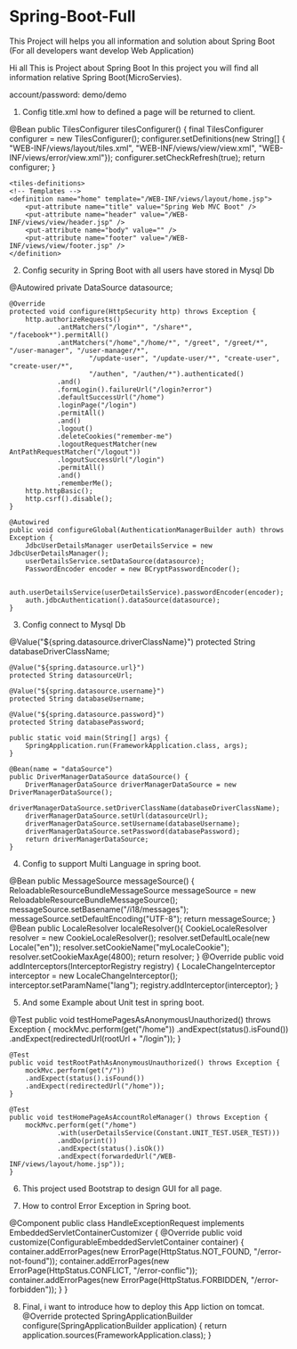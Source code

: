 # Spring-Boot-Full
This Project will helps you all information and solution about Spring Boot (For all developers want develop Web Application)

Hi all 
This is Project about Spring Boot
In this project you will find all information relative Spring Boot(MicroServies).

account/password: demo/demo

1. Config title.xml how to defined a page will be returned to client.

 @Bean
    public TilesConfigurer tilesConfigurer() {
        final TilesConfigurer configurer = new TilesConfigurer();
        configurer.setDefinitions(new String[] { "WEB-INF/views/layout/tiles.xml", 
        		"WEB-INF/views/view/view.xml",
        		"WEB-INF/views/error/view.xml"});
        configurer.setCheckRefresh(true);
        return configurer;
    }
    
    <tiles-definitions>
    <!-- Templates -->
    <definition name="home" template="/WEB-INF/views/layout/home.jsp">
        <put-attribute name="title" value="Spring Web MVC Boot" />
        <put-attribute name="header" value="/WEB-INF/views/view/header.jsp" />
        <put-attribute name="body" value="" />
        <put-attribute name="footer" value="/WEB-INF/views/view/footer.jsp" />
    </definition>
</tiles-definitions>

2. Config security in Spring Boot with all users have stored in Mysql Db

@Autowired
    private DataSource datasource;
	
    @Override
    protected void configure(HttpSecurity http) throws Exception {
        http.authorizeRequests()
                .antMatchers("/login*", "/share*", "/facebook*").permitAll()
                .antMatchers("/home","/home/*", "/greet", "/greet/*", "/user-manager", "/user-manager/*",
                		"/update-user", "/update-user/*", "create-user", "create-user/*", 
                		"/authen", "/authen/*").authenticated()
                .and()
                .formLogin().failureUrl("/login?error")
                .defaultSuccessUrl("/home")
                .loginPage("/login")
                .permitAll()
                .and()
                .logout()
                .deleteCookies("remember-me")
                .logoutRequestMatcher(new AntPathRequestMatcher("/logout"))
                .logoutSuccessUrl("/login")
                .permitAll()
                .and()
                .rememberMe();
        http.httpBasic();
        http.csrf().disable();
    }

    @Autowired
    public void configureGlobal(AuthenticationManagerBuilder auth) throws Exception {
    	JdbcUserDetailsManager userDetailsService = new JdbcUserDetailsManager();
        userDetailsService.setDataSource(datasource);
        PasswordEncoder encoder = new BCryptPasswordEncoder();

        auth.userDetailsService(userDetailsService).passwordEncoder(encoder);
        auth.jdbcAuthentication().dataSource(datasource);
    }

3. Config connect to Mysql Db

@Value("${spring.datasource.driverClassName}")
    protected String databaseDriverClassName;

    @Value("${spring.datasource.url}")
    protected String datasourceUrl;

    @Value("${spring.datasource.username}")
    protected String databaseUsername;

    @Value("${spring.datasource.password}")
    protected String databasePassword;
	
	public static void main(String[] args) {
		SpringApplication.run(FrameworkApplication.class, args);
	}

	@Bean(name = "dataSource")
	public DriverManagerDataSource dataSource() {
		DriverManagerDataSource driverManagerDataSource = new DriverManagerDataSource();
		driverManagerDataSource.setDriverClassName(databaseDriverClassName);
		driverManagerDataSource.setUrl(datasourceUrl);
		driverManagerDataSource.setUsername(databaseUsername);
		driverManagerDataSource.setPassword(databasePassword);
		return driverManagerDataSource;
	}

4. Config to support Multi Language in spring boot.

 @Bean
    public MessageSource messageSource() {
        ReloadableResourceBundleMessageSource messageSource = new ReloadableResourceBundleMessageSource();
        messageSource.setBasename("/i18/messages");
        messageSource.setDefaultEncoding("UTF-8");
        return messageSource;
    }
    @Bean
	public LocaleResolver localeResolver(){
		CookieLocaleResolver resolver = new CookieLocaleResolver();
		resolver.setDefaultLocale(new Locale("en"));
		resolver.setCookieName("myLocaleCookie");
		resolver.setCookieMaxAge(4800);
		return resolver;
	}
	@Override
	public void addInterceptors(InterceptorRegistry registry) {
		LocaleChangeInterceptor interceptor = new LocaleChangeInterceptor();
		interceptor.setParamName("lang");
	    registry.addInterceptor(interceptor);
	}

5. And some Example about Unit test in spring boot.

@Test
	public void testHomePagesAsAnonymousUnauthorized() throws Exception {
		mockMvc.perform(get("/home"))
				.andExpect(status().isFound())
				.andExpect(redirectedUrl(rootUrl + "/login"));
	}
	
	@Test
	public void testRootPathAsAnonymousUnauthorized() throws Exception {
		mockMvc.perform(get("/"))
		.andExpect(status().isFound())
		.andExpect(redirectedUrl("/home"));
	}
	
	@Test
    public void testHomePageAsAccountRoleManager() throws Exception {
        mockMvc.perform(get("/home")
                .with(userDetailsService(Constant.UNIT_TEST.USER_TEST)))
                .andDo(print())
                .andExpect(status().isOk())
                .andExpect(forwardedUrl("/WEB-INF/views/layout/home.jsp"));
    }

6. This project used Bootstrap to design GUI for all page.

7. How to control Error Exception in Spring boot.

@Component
public class HandleExceptionRequest implements EmbeddedServletContainerCustomizer {
	@Override
	public void customize(ConfigurableEmbeddedServletContainer container) {
		container.addErrorPages(new ErrorPage(HttpStatus.NOT_FOUND, "/error-not-found"));
		container.addErrorPages(new ErrorPage(HttpStatus.CONFLICT, "/error-conflic"));
		container.addErrorPages(new ErrorPage(HttpStatus.FORBIDDEN, "/error-forbidden"));
	}
}

8. Final, i want to introduce how to deploy this App liction on tomcat.
@Override
    protected SpringApplicationBuilder configure(SpringApplicationBuilder application) {
        return application.sources(FrameworkApplication.class);
    }  
